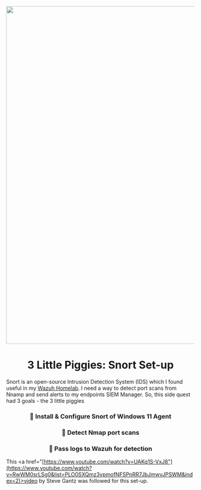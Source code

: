 <div align="center">
  <img width="1600" height="900" alt="image" src="https://github.com/user-attachments/assets/dc910c3d-7ac0-40c6-ba29-db419d9a0c94" />
  <h1>
    3 Little Piggies: Snort Set-up
  </h1>
</div>

Snort is an open-source Intrusion Detection System (IDS) which I found useful in my <a href="https://github.com/jacobbria/Homelab-SIEM.Hazah-Wazh/tree/main">Wazuh Homelab</a>.
I need a way to detect port scans from Nnamp and send alerts to my endpoints SIEM Manager. So, this side quest had 3 goals - the  3 little piggies
 <div align="center">
  <h3>🐷 Install & Configure Snort of Windows 11 Agent</h3>
  <h3>🐷 Detect Nmap port scans</h3>
  <h3>🐷 Pass logs to Wazuh for detection </h3>
 </div>

This <a href="[https://www.youtube.com/watch?v=UAKq1S-VxJ8"](https://www.youtube.com/watch?v=RwWM0srLSg0&list=PLO0SXQmz3ypmofNFSPnRR7JbJmwvJPSWM&index=2)>video</a> by Steve Gantz was followed for this set-up.
